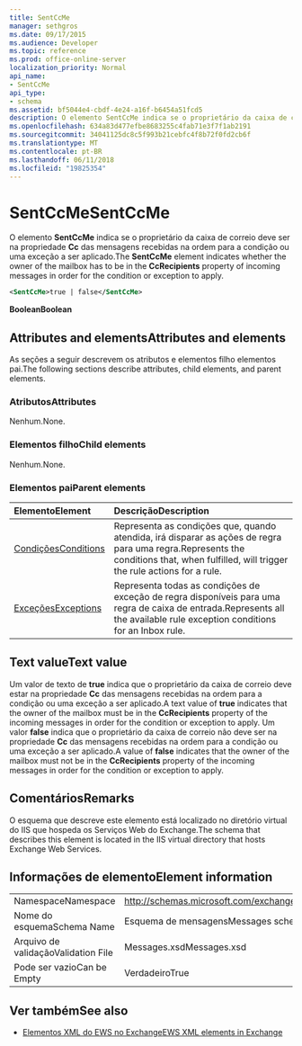 ```yaml
---
title: SentCcMe
manager: sethgros
ms.date: 09/17/2015
ms.audience: Developer
ms.topic: reference
ms.prod: office-online-server
localization_priority: Normal
api_name:
- SentCcMe
api_type:
- schema
ms.assetid: bf5044e4-cbdf-4e24-a16f-b6454a51fcd5
description: O elemento SentCcMe indica se o proprietário da caixa de correio deve ser na propriedade CC das mensagens recebidas na ordem para a condição ou uma exceção a ser aplicado.
ms.openlocfilehash: 634a83d477efbe8683255c4fab71e3f7f1ab2191
ms.sourcegitcommit: 34041125dc8c5f993b21cebfc4f8b72f0fd2cb6f
ms.translationtype: MT
ms.contentlocale: pt-BR
ms.lasthandoff: 06/11/2018
ms.locfileid: "19825354"
---
```

# <a name="sentccme"></a><span data-ttu-id="3fbaf-103">SentCcMe</span><span class="sxs-lookup"><span data-stu-id="3fbaf-103">SentCcMe</span></span>

<span data-ttu-id="3fbaf-104">O elemento **SentCcMe** indica se o proprietário da caixa de correio deve ser na propriedade **Cc** das mensagens recebidas na ordem para a condição ou uma exceção a ser aplicado.</span><span class="sxs-lookup"><span data-stu-id="3fbaf-104">The **SentCcMe** element indicates whether the owner of the mailbox has to be in the **CcRecipients** property of incoming messages in order for the condition or exception to apply.</span></span> 
  
```XML
<SentCcMe>true | false</SentCcMe>
```

 <span data-ttu-id="3fbaf-105">**Boolean**</span><span class="sxs-lookup"><span data-stu-id="3fbaf-105">**Boolean**</span></span>
## <a name="attributes-and-elements"></a><span data-ttu-id="3fbaf-106">Attributes and elements</span><span class="sxs-lookup"><span data-stu-id="3fbaf-106">Attributes and elements</span></span>

<span data-ttu-id="3fbaf-107">As seções a seguir descrevem os atributos e elementos filho elementos pai.</span><span class="sxs-lookup"><span data-stu-id="3fbaf-107">The following sections describe attributes, child elements, and parent elements.</span></span>
  
### <a name="attributes"></a><span data-ttu-id="3fbaf-108">Atributos</span><span class="sxs-lookup"><span data-stu-id="3fbaf-108">Attributes</span></span>

<span data-ttu-id="3fbaf-109">Nenhum.</span><span class="sxs-lookup"><span data-stu-id="3fbaf-109">None.</span></span>
  
### <a name="child-elements"></a><span data-ttu-id="3fbaf-110">Elementos filho</span><span class="sxs-lookup"><span data-stu-id="3fbaf-110">Child elements</span></span>

<span data-ttu-id="3fbaf-111">Nenhum.</span><span class="sxs-lookup"><span data-stu-id="3fbaf-111">None.</span></span>
  
### <a name="parent-elements"></a><span data-ttu-id="3fbaf-112">Elementos pai</span><span class="sxs-lookup"><span data-stu-id="3fbaf-112">Parent elements</span></span>

|<span data-ttu-id="3fbaf-113">**Elemento**</span><span class="sxs-lookup"><span data-stu-id="3fbaf-113">**Element**</span></span>|<span data-ttu-id="3fbaf-114">**Descrição**</span><span class="sxs-lookup"><span data-stu-id="3fbaf-114">**Description**</span></span>|
|:-----|:-----|
|[<span data-ttu-id="3fbaf-115">Condições</span><span class="sxs-lookup"><span data-stu-id="3fbaf-115">Conditions</span></span>](conditions.md) <br/> |<span data-ttu-id="3fbaf-116">Representa as condições que, quando atendida, irá disparar as ações de regra para uma regra.</span><span class="sxs-lookup"><span data-stu-id="3fbaf-116">Represents the conditions that, when fulfilled, will trigger the rule actions for a rule.</span></span>  <br/> |
|[<span data-ttu-id="3fbaf-117">Exceções</span><span class="sxs-lookup"><span data-stu-id="3fbaf-117">Exceptions</span></span>](exceptions.md) <br/> |<span data-ttu-id="3fbaf-118">Representa todas as condições de exceção de regra disponíveis para uma regra de caixa de entrada.</span><span class="sxs-lookup"><span data-stu-id="3fbaf-118">Represents all the available rule exception conditions for an Inbox rule.</span></span>  <br/> |
   
## <a name="text-value"></a><span data-ttu-id="3fbaf-119">Text value</span><span class="sxs-lookup"><span data-stu-id="3fbaf-119">Text value</span></span>

<span data-ttu-id="3fbaf-120">Um valor de texto de **true** indica que o proprietário da caixa de correio deve estar na propriedade **Cc** das mensagens recebidas na ordem para a condição ou uma exceção a ser aplicado.</span><span class="sxs-lookup"><span data-stu-id="3fbaf-120">A text value of **true** indicates that the owner of the mailbox must be in the **CcRecipients** property of the incoming messages in order for the condition or exception to apply.</span></span> <span data-ttu-id="3fbaf-121">Um valor **false** indica que o proprietário da caixa de correio não deve ser na propriedade **Cc** das mensagens recebidas na ordem para a condição ou uma exceção a ser aplicado.</span><span class="sxs-lookup"><span data-stu-id="3fbaf-121">A value of **false** indicates that the owner of the mailbox must not be in the **CcRecipients** property of the incoming messages in order for the condition or exception to apply.</span></span> 
  
## <a name="remarks"></a><span data-ttu-id="3fbaf-122">Comentários</span><span class="sxs-lookup"><span data-stu-id="3fbaf-122">Remarks</span></span>

<span data-ttu-id="3fbaf-123">O esquema que descreve este elemento está localizado no diretório virtual do IIS que hospeda os Serviços Web do Exchange.</span><span class="sxs-lookup"><span data-stu-id="3fbaf-123">The schema that describes this element is located in the IIS virtual directory that hosts Exchange Web Services.</span></span>
  
## <a name="element-information"></a><span data-ttu-id="3fbaf-124">Informações de elemento</span><span class="sxs-lookup"><span data-stu-id="3fbaf-124">Element information</span></span>

|||
|:-----|:-----|
|<span data-ttu-id="3fbaf-125">Namespace</span><span class="sxs-lookup"><span data-stu-id="3fbaf-125">Namespace</span></span>  <br/> |http://schemas.microsoft.com/exchange/services/2006/messages  <br/> |
|<span data-ttu-id="3fbaf-126">Nome do esquema</span><span class="sxs-lookup"><span data-stu-id="3fbaf-126">Schema Name</span></span>  <br/> |<span data-ttu-id="3fbaf-127">Esquema de mensagens</span><span class="sxs-lookup"><span data-stu-id="3fbaf-127">Messages schema</span></span>  <br/> |
|<span data-ttu-id="3fbaf-128">Arquivo de validação</span><span class="sxs-lookup"><span data-stu-id="3fbaf-128">Validation File</span></span>  <br/> |<span data-ttu-id="3fbaf-129">Messages.xsd</span><span class="sxs-lookup"><span data-stu-id="3fbaf-129">Messages.xsd</span></span>  <br/> |
|<span data-ttu-id="3fbaf-130">Pode ser vazio</span><span class="sxs-lookup"><span data-stu-id="3fbaf-130">Can be Empty</span></span>  <br/> |<span data-ttu-id="3fbaf-131">Verdadeiro</span><span class="sxs-lookup"><span data-stu-id="3fbaf-131">True</span></span>  <br/> |
   
## <a name="see-also"></a><span data-ttu-id="3fbaf-132">Ver também</span><span class="sxs-lookup"><span data-stu-id="3fbaf-132">See also</span></span>



- [<span data-ttu-id="3fbaf-133">Elementos XML do EWS no Exchange</span><span class="sxs-lookup"><span data-stu-id="3fbaf-133">EWS XML elements in Exchange</span></span>](ews-xml-elements-in-exchange.md)

